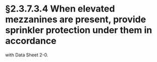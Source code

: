 # §2.3.7.3.4 When elevated mezzanines are present, provide sprinkler protection under them in accordance



with Data Sheet 2-0.